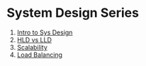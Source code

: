 # System Design Series

1. [Intro to Sys Design](./01_Intro_SysDesign.md)
2. [HLD vs LLD](./02_HLD_vs_LLD.md)
3. [Scalability](./03_Scalability.md)
4. [Load Balancing](./04_Load_Balancing.md)
